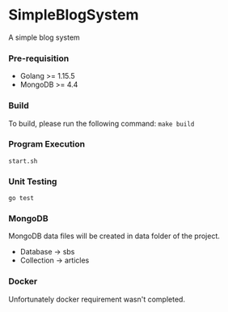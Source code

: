 # SimpleBlogSystem
A simple blog system

### Pre-requisition
- Golang >= 1.15.5
- MongoDB >= 4.4

### Build
To build, please run the following command:
`
make build
`

### Program Execution
`
start.sh
`

### Unit Testing
`
go test
`

### MongoDB
MongoDB data files will be created in data folder of the project.

- Database -> sbs
- Collection -> articles

### Docker
Unfortunately docker requirement wasn't completed.